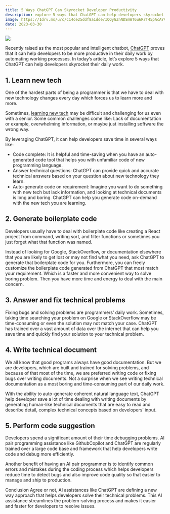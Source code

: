 ```yaml
---
title: 5 Ways ChatGPT Can Skyrocket Developer Productivity
description: explore 5 ways that ChatGPT can help developers skyrocket their daily work.
image: https://1drv.ms/u/c/c14ce25ddf8a1dde/IQQyGZnNDSmWT6u6RrT45pAcAYVgRUitnH2ZGhLOCUWJSlU?width=660
date: 2023-03-30
---
```


![](https://1drv.ms/u/c/c14ce25ddf8a1dde/IQQyGZnNDSmWT6u6RrT45pAcAYVgRUitnH2ZGhLOCUWJSlU?width=1024)

Recently raised as the most popular and intelligent chatbot, [ChatGPT](https://chat.openai.com/) proves that it can help developers to be more productive in their daily work by automating working processes. In today’s article, let’s explore 5 ways that ChatGPT can help developers skyrocket their daily work.

## 1. Learn new tech

One of the hardest parts of being a programmer is that we have to deal with new technology changes every day which forces us to learn more and more.

Sometimes, [learning new tech](https://dev.to/junedang/how-i-learn-new-things-every-day-as-a-developer-3po1) may be difficult and challenging for us even with a senior. Some common challenges come like: Lack of documentation or example, overwhelming information, or maybe just installing software the wrong way.

By leveraging ChatGPT, it can help developers save time in several ways like:

- Code complete: It is helpful and time-saving when you have an auto-generated code tool that helps you with unfamiliar code of new programming language.
- Answer technical questions: ChatGPT can provide quick and accurate technical answers based on your question about new technology they learn.
- Auto-generate code on requirement: Imagine you want to do something with new tech but lack information, and looking at technical documents is long and boring. ChatGPT can help you generate code on-demand with the new tech you are learning.

## 2. Generate boilerplate code

Developers usually have to deal with boilerplate code like creating a React project from command, writing sort, and filter functions or sometimes you just forget what that function was named.

Instead of looking for Google, StackOverflow, or documentation elsewhere that you are likely to get lost or may not find what you need, ask ChatGPT to generate that boilerplate code for you. Furthermore, you can freely customize the boilerplate code generated from ChatGPT that most match your requirement. Which is a faster and more convenient way to solve boring problem. Then you have more time and energy to deal with the main concern.

## 3. Answer and fix technical problems
Fixing bugs and solving problems are programmers’ daily work. Sometimes, taking time searching your problem on Google or StackOverflow may be time-consuming or even the solution may not match your case. ChatGPT has trained over a vast amount of data over the internet that can help you save time and quickly find your solution to your technical problem.

## 4. Write technical document

We all know that good programs always have good documentation. But we are developers, which are built and trained for solving problems, and because of that most of the time, we are preferred writing code or fixing bugs over writing documents. Not a surprise when we see writing technical documentation as a most boring and time-consuming part of our daily work.

With the ability to auto-generate coherent natural language text, ChatGPT help developer save a lot of time dealing with writing documents by generating human-like technical documents that are easy to read and describe detail, complex technical concepts based on developers’ input.

## 5. Perform code suggestion

Developers spend a significant amount of their time debugging problems. AI pair programming assistance like GithubCopilot and ChatGPT are regularly trained over a large code base and framework that help developers write code and debug more efficiently.

Another benefit of having an AI pair programmer is to identify common errors and mistakes during the coding process which helps developers reduce time to detect bugs and also improve code quality so that easier to manage and ship to production.

Conclusion
Agree or not, AI assistances like ChatGPT are defining a new way approach that helps developers solve their technical problems. This AI assistance streamlines the problem-solving process and makes it easier and faster for developers to resolve issues.
